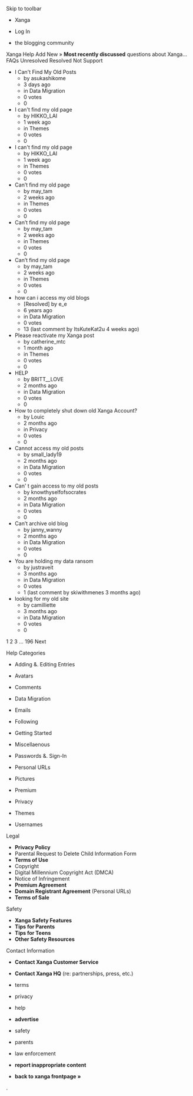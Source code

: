 Skip to toolbar

*   Xanga

*   Log In

*   the blogging community

Xanga Help Add New » **Most recently discussed** questions about Xanga… FAQs Unresolved Resolved Not Support

*   I Can't Find My Old Posts
    *   by asukashikome
    *   3 days ago
    *   in Data Migration
    *   0 votes
    *   0
*   I can't find my old page
    *   by HIKKO\_LAI
    *   1 week ago
    *   in Themes
    *   0 votes
    *   0
*   I can't find my old page
    *   by HIKKO\_LAI
    *   1 week ago
    *   in Themes
    *   0 votes
    *   0
*   Can’t find my old page
    *   by may\_tam
    *   2 weeks ago
    *   in Themes
    *   0 votes
    *   0
*   Can’t find my old page
    *   by may\_tam
    *   2 weeks ago
    *   in Themes
    *   0 votes
    *   0
*   Can’t find my old page
    *   by may\_tam
    *   2 weeks ago
    *   in Themes
    *   0 votes
    *   0
*   how can i access my old blogs
    *   \[Resolved\] by e\_e
    *   6 years ago
    *   in Data Migration
    *   0 votes
    *   13 (last comment by ItsKuteKat2u 4 weeks ago)
*   Please reactivate my Xanga post
    *   by catherine\_mtc
    *   1 month ago
    *   in Themes
    *   0 votes
    *   0
*   HELP
    *   by BRITT\_\_LOVE
    *   2 months ago
    *   in Data Migration
    *   0 votes
    *   0
*   How to completely shut down old Xanga Account?
    *   by Louic
    *   2 months ago
    *   in Privacy
    *   0 votes
    *   0
*   Cannot access my old posts
    *   by small\_lady19
    *   2 months ago
    *   in Data Migration
    *   0 votes
    *   0
*   Can' t gain access to my old posts
    *   by knowthyselfofsocrates
    *   2 months ago
    *   in Data Migration
    *   0 votes
    *   0
*   Can’t archive old blog
    *   by janny\_wanny
    *   2 months ago
    *   in Data Migration
    *   0 votes
    *   0
*   You are holding my data ransom
    *   by justraveit
    *   3 months ago
    *   in Data Migration
    *   0 votes
    *   1 (last comment by skiwithmenes 3 months ago)
*   looking for my old site
    *   by camilliette
    *   3 months ago
    *   in Data Migration
    *   0 votes
    *   0

1 2 3 ... 196 Next

Help Categories

*   Adding &. Editing Entries
*   Avatars
*   Comments
*   Data Migration
*   Emails
*   Following
*   Getting Started
*   Miscellaenous

*   Passwords &. Sign-In
*   Personal URLs
*   Pictures
*   Premium
*   Privacy
*   Themes
*   Usernames

Legal

*   **Privacy Policy**
*   Parental Request to Delete Child Information Form
*   **Terms of Use**
*   Copyright
*   Digital Millennium Copyright Act (DMCA)
*   Notice of Infringement
*   **Premium Agreement**
*   **Domain Registrant Agreement** (Personal URLs)
*   **Terms of Sale**

Safety

*   **Xanga Safety Features**
*   **Tips for Parents**
*   **Tips for Teens**
*   **Other Safety Resources**

Contact Information

*   **Contact Xanga Customer Service**
*   **Contact Xanga HQ** (re: partnerships, press, etc.)

*   terms
*   privacy
*   help
*   **advertise**

*   safety
*   parents
*   law enforcement
*   **report inappropriate content**

*   **back to xanga frontpage »**

<img src="http://pixel.quantserve.com/pixel/p-87h-iNOVooym2.gif" style="display: none" height="1" width="1" alt="Quantcast"/>.